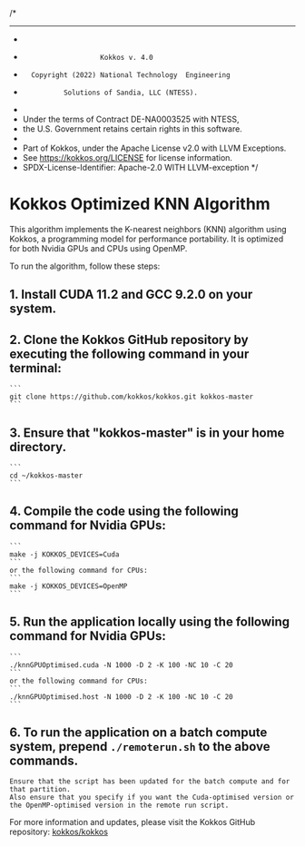/*
 * ************************************************************************
 *
 *                        Kokkos v. 4.0
 *       Copyright (2022) National Technology  Engineering
 *               Solutions of Sandia, LLC (NTESS).
 *
 * Under the terms of Contract DE-NA0003525 with NTESS,
 * the U.S. Government retains certain rights in this software.
 *
 * Part of Kokkos, under the Apache License v2.0 with LLVM Exceptions.
 * See https://kokkos.org/LICENSE for license information.
 * SPDX-License-Identifier: Apache-2.0 WITH LLVM-exception
 */
 

 # Kokkos Optimized KNN Algorithm
 
 This algorithm implements the K-nearest neighbors (KNN) algorithm using Kokkos, a programming model for performance portability. 
 It is optimized for both Nvidia GPUs and CPUs using OpenMP.
 
 To run the algorithm, follow these steps:
 
 ## 1. Install CUDA 11.2 and GCC 9.2.0 on your system.
 
 ## 2. Clone the Kokkos GitHub repository by executing the following command in your terminal:
    ```
    git clone https://github.com/kokkos/kokkos.git kokkos-master
    ```
 
 ## 3. Ensure that "kokkos-master" is in your home directory.
    ```
    cd ~/kokkos-master
    ```
 
 ## 4. Compile the code using the following command for Nvidia GPUs:
    ```
    make -j KOKKOS_DEVICES=Cuda
    ```
    or the following command for CPUs:
    ```
    make -j KOKKOS_DEVICES=OpenMP
    ```
 
 ## 5. Run the application locally using the following command for Nvidia GPUs:
    ```
    ./knnGPUOptimised.cuda -N 1000 -D 2 -K 100 -NC 10 -C 20
    ```
    or the following command for CPUs:
    ```
    ./knnGPUOptimised.host -N 1000 -D 2 -K 100 -NC 10 -C 20
    ```
 
 ## 6. To run the application on a batch compute system, prepend `./remoterun.sh` to the above commands.
    Ensure that the script has been updated for the batch compute and for that partition.
    Also ensure that you specify if you want the Cuda-optimised version or the OpenMP-optimised version in the remote run script.
 
 For more information and updates, please visit the Kokkos GitHub repository: [kokkos/kokkos](https://github.com/kokkos/kokkos)

